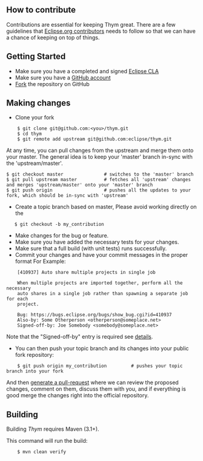 ## How to contribute

Contributions are essential for keeping Thym great.
There are a few guidelines that [Eclipse.org contributors](https://www.eclipse.org/contribute/) needs 
to follow so that we can have a chance of keeping on
top of things.

## Getting Started

* Make sure you have a completed and signed [Eclipse CLA](https://www.eclipse.org/legal/CLA.php)
* Make sure you have a [GitHub account](https://github.com/signup/free)
* [Fork](http://help.github.com/forking/) the repository on GitHub


## Making changes

* Clone your fork
````
    $ git clone git@github.com:<you>/thym.git
    $ cd thym
    $ git remote add upstream git@github.com:eclipse/thym.git
````  
At any time, you can pull changes from the upstream and merge them onto your master.  The general idea is to keep your 'master' branch in-sync with the 'upstream/master'.

    $ git checkout master               # switches to the 'master' branch
    $ git pull upstream master          # fetches all 'upstream' changes and merges 'upstream/master' onto your 'master' branch
    $ git push origin                   # pushes all the updates to your fork, which should be in-sync with 'upstream'

   
* Create a topic branch based on master, Please avoid working directly on the
````
   $ git checkout -b my_contribution
````
* Make changes for the bug or feature.
* Make sure you have added the necessary tests for your changes.
* Make sure that a full build (with unit tests) runs successfully. 
* Commit your changes and have your commit messages in the proper format
   For Example:
````
    [410937] Auto share multiple projects in single job
    
    When multiple projects are imported together, perform all the necessary
    auto shares in a single job rather than spawning a separate job for each
    project.
    
    Bug: https://bugs.eclipse.org/bugs/show_bug.cgi?id=410937
    Also-by: Some Otherperson <otherperson@someplace.net>
    Signed-off-by: Joe Somebody <somebody@someplace.net>
````
   Note that the "Signed-off-by" entry is required see [details](http://wiki.eclipse.org/Development_Resources/Contributing_via_Git).
* You can then push your topic branch and its changes into your public fork repository:
````
	$ git push origin my_contribution         # pushes your topic branch into your fork
````
And then [generate a pull-request](http://help.github.com/pull-requests/) where we can
review the proposed changes, comment on them, discuss them with you,
and if everything is good merge the changes right into the official repository.

## Building 

Building _Thym_  requires Maven (3.1+). 

This command will run the build:
````
    $ mvn clean verify
````
